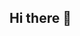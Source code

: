 ## Hi there 👋

<!--
**AniqaPatel/AniqaPatel** is a ✨ _special_ ✨ repository because its `README.md` (this file) appears on your GitHub profile.

Here are some ideas to get you started:

- 🔭 I’m currently working on freelancer software liscense in UAE
- 🌱 I’m currently learning new skills in AI
- 👯 I’m looking to collaborate with other freelancers on software projects
- 🤔 I’m looking for help with build effective software for hospitals that reduce registration time. Also we I need help to find hospitals that are ready to purchase this idea. Softwares solve problem and this is a big problem we face in our daily life that patients have to wait a lot for their turn in hospitals.
- 📫 How to reach me: aniqasajidpatel@gmail.com
